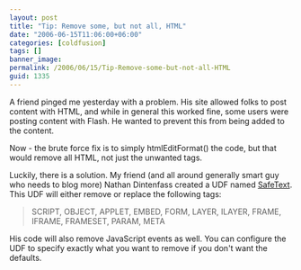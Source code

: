 ```yaml
---
layout: post
title: "Tip: Remove some, but not all, HTML"
date: "2006-06-15T11:06:00+06:00"
categories: [coldfusion]
tags: []
banner_image: 
permalink: /2006/06/15/Tip-Remove-some-but-not-all-HTML
guid: 1335
---
```


A friend pinged me yesterday with a problem. His site allowed folks to post content with HTML, and while in general this worked fine, some users were posting content with Flash. He wanted to prevent this from being added to the content.

Now - the brute force fix is to simply htmlEditFormat() the code, but that would remove all HTML, not just the unwanted tags.
<!--more-->
Luckily, there is a solution. My friend (and all around generally smart guy who needs to blog more) Nathan Dintenfass created a UDF named <a href="http://www.cflib.org/udf.cfm/safetext">SafeText</a>. This UDF will either remove or replace the following tags:

<blockquote>
SCRIPT, OBJECT, APPLET, EMBED, FORM, LAYER, ILAYER, FRAME, IFRAME, FRAMESET, PARAM, META
</blockquote>

His code will also remove JavaScript events as well. You can configure the UDF to specify exactly what you want to remove if you don't want the defaults.